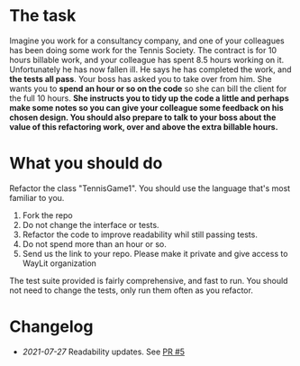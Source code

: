 # The task

Imagine you work for a consultancy company, and one of your colleagues has been doing some work for the Tennis Society. The contract is for 10 hours billable work, and your colleague has spent 8.5 hours working on it. Unfortunately he has now fallen ill. He says he has completed the work, and **the tests all pass**. Your boss has asked you to take over from him. She wants you to **spend an hour or so on the code** so she can bill the client for the full 10 hours. **She instructs you to tidy up the code a little and perhaps make some notes so you can give your colleague some feedback on his chosen design. You should also prepare to talk to your boss about the value of this refactoring work, over and above the extra billable hours.**


# What you should do
Refactor the class "TennisGame1". You should use the language that's most familiar to you.

1. Fork the repo
1. Do not change the interface or tests.
1. Refactor the code to improve readability whil still passing tests.
1. Do not spend more than an hour or so.
1. Send us the link to your repo. Please make it private and give access to WayLit organization

The test suite provided is fairly comprehensive, and fast to run. You should not need to change the tests, only run them often as you refactor.

# Changelog

- *2021-07-27* Readability updates. See [PR #5](https://github.com/edgerunner/waylit-refactor-test/pull/5#)
